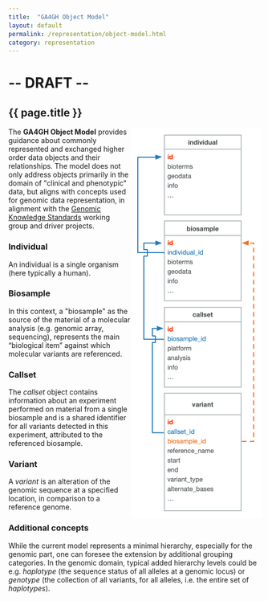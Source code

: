```yaml
---
title:  "GA4GH Object Model"
layout: default
permalink: /representation/object-model.html
category: representation
---
```


# -- DRAFT --

## {{ page.title }}

<img src="/assets/img/ga4gh-object-model.png" style="float: right" />

The __GA4GH Object Model__ provides guidance about commonly represented and exchanged higher order data objects and their relationships. The model does not only address objects primarily in the domain of "clinical and phenotypic" data, but aligns with concepts used for genomic data representation, in alignment with the [Genomic Knowledge Standards](https://ga4gh-gks.github.io) working group and driver projects.

### Individual

An individual is a single organism (here typically a human).

### Biosample

In this context, a "biosample" as the source of the material of a molecular analysis (e.g. genomic array, sequencing), represents the main “biological item” against which molecular variants are referenced.

### Callset

The _callset_ object contains information about an experiment performed on material from a single biosample and is a shared identifier for all variants detected in this experiment, attributed to the referenced biosample.

### Variant

A _variant_ is an alteration of the genomic sequence at a specified location, in comparison to a reference genome.

### Additional concepts

While the current model represents a minimal hierarchy, especially for the genomic part, one can foresee the extension by additional grouping categories. In the genomic domain, typical added hierarchy levels could be e.g. _haplotype_ (the sequence status of all alleles at a genomic locus) or _genotype_ (the collection of all variants, for all alleles, i.e. the entire set of _haplotypes_).
